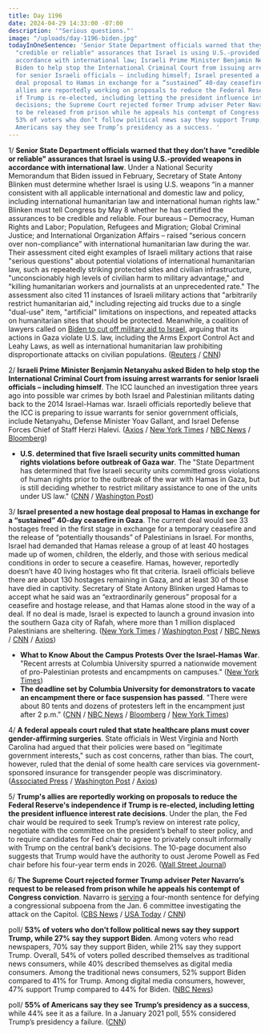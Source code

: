 ```yaml
---
title: Day 1196
date: 2024-04-29 14:33:00 -07:00
description: '"Serious questions."'
image: "/uploads/day-1196-biden.jpg"
todayInOneSentence: 'Senior State Department officials warned that they don’t have
  "credible or reliable" assurances that Israel is using U.S.-provided weapons in
  accordance with international law; Israeli Prime Minister Benjamin Netanyahu asked
  Biden to help stop the International Criminal Court from issuing arrest warrants
  for senior Israeli officials – including himself; Israel presented a new hostage
  deal proposal to Hamas in exchange for a “sustained” 40-day ceasefire in Gaza; Trump''s
  allies are reportedly working on proposals to reduce the Federal Reserve''s independence
  if Trump is re-elected, including letting the president influence interest rate
  decisions; the Supreme Court rejected former Trump adviser Peter Navarro’s request
  to be released from prison while he appeals his contempt of Congress conviction;
  53% of voters who don’t follow political news say they support Trump; and 55% of
  Americans say they see Trump’s presidency as a success. '
---
```


1/ **Senior State Department officials warned that they don’t have "credible or reliable" assurances that Israel is using U.S.-provided weapons in accordance with international law**. Under a National Security Memorandum that Biden issued in February, Secretary of State Antony Blinken must determine whether Israel is using U.S. weapons “in a manner consistent with all applicable international and domestic law and policy, including international humanitarian law and international human rights law.” Blinken must tell Congress by May 8 whether he has certified the assurances to be credible and reliable. Four bureaus – Democracy, Human Rights and Labor; Population, Refugees and Migration; Global Criminal Justice; and International Organization Affairs – raised “serious concern over non-compliance” with international humanitarian law during the war. Their assessment cited eight examples of Israeli military actions that raise "serious questions" about potential violations of international humanitarian law, such as repeatedly striking protected sites and civilian infrastructure, "unconscionably high levels of civilian harm to military advantage," and "killing humanitarian workers and journalists at an unprecedented rate." The assessment also cited 11 instances of Israeli military actions that "arbitrarily restrict humanitarian aid," including rejecting aid trucks due to a single "dual-use" item, "artificial" limitations on inspections, and repeated attacks on humanitarian sites that should be protected. Meanwhile, a coalition of lawyers called on [Biden to cut off military aid to Israel](https://www.politico.com/news/2024/04/29/lawyers-israel-arm-sales-biden-00154958), arguing that its actions in Gaza violate U.S. law, including the Arms Export Control Act and Leahy Laws, as well as international humanitarian law prohibiting disproportionate attacks on civilian populations. ([Reuters](https://www.reuters.com/world/middle-east/some-us-officials-say-internal-memo-israel-may-be-violating-international-law-2024-04-27/) / [CNN](https://www.cnn.com/2024/04/28/politics/state-department-israel-gaza-international-law-us-weapons))

2/ **Israeli Prime Minister Benjamin Netanyahu asked Biden to help stop the International Criminal Court from issuing arrest warrants for senior Israeli officials – including himself**. The ICC launched an investigation three years ago into possible war crimes by both Israel and Palestinian militants dating back to the 2014 Israel-Hamas war. Israeli officials reportedly believe that the ICC is preparing to issue warrants for senior government officials, include Netanyahu, Defense Minister Yoav Gallant, and Israel Defense Forces Chief of Staff Herzi Halevi. ([Axios](https://www.axios.com/2024/04/29/netanyahu-biden-icc-arrest-warrants-war-crimes) / [New York Times](https://www.nytimes.com/2024/04/28/world/middleeast/netanyahu-icc-arrest-warrants-israel-hamas.html) / [NBC News](https://www.nbcnews.com/news/world/israel-fears-icc-issue-arrest-warrants-netanyahu-gaza-war-hamas-rcna149739) / [Bloomberg](https://www.bloomberg.com/news/articles/2024-04-29/israel-s-allies-warn-icc-action-could-jeopardize-ceasefire-with-hamas?sref=MIBMEEoj))
 
* **U.S. determined that five Israeli security units committed human rights violations before outbreak of Gaza war**. The "State Department has determined that five Israeli security units committed gross violations of human rights prior to the outbreak of the war with Hamas in Gaza, but is still deciding whether to restrict military assistance to one of the units under US law." ([CNN](https://www.cnn.com/2024/04/29/politics/us-israel-security-units-human-rights-violations) / [Washington Post](https://www.washingtonpost.com/world/2024/04/29/israel-hamas-war-news-gaza-palestine/#link-SUYSTN6B7BBFJK7CECVMFLM7VQ)) 

3/ **Israel presented a new hostage deal proposal to Hamas in exchange for a “sustained” 40-day ceasefire in Gaza**. The current deal would see 33 hostages freed in the first stage in exchange for a temporary ceasefire and the release of “potentially thousands” of Palestinians in Israel. For months, Israel had demanded that Hamas release a group of at least 40 hostages made up of women, children, the elderly, and those with serious medical conditions in order to secure a ceasefire. Hamas, however, reportedly doesn’t have 40 living hostages who fit that criteria. Israeli officials believe there are about 130 hostages remaining in Gaza, and at least 30 of those have died in captivity. Secretary of State Antony Blinken urged Hamas to accept what he said was an “extraordinarily generous” proposal for a ceasefire and hostage release, and that Hamas alone stood in the way of a deal. If no deal is made, Israel is expected to launch a ground invasion into the southern Gaza city of Rafah, where more than 1 million displaced Palestinians are sheltering. ([New York Times](https://www.nytimes.com/live/2024/04/29/world/israel-gaza-war-hamas) / [Washington Post](https://www.washingtonpost.com/world/2024/04/29/israel-hamas-war-news-gaza-palestine/) / [NBC News](https://www.nbcnews.com/news/world/israel-hamas-war-gaza-cease-fire-hostage-deal-antony-blinken-saudi-rcna149747) / [CNN](https://www.cnn.com/2024/04/29/middleeast/hamas-israel-ceasefire-proposal-cairo-talks-intl/index.html) / [Axios](https://www.axios.com/2024/04/29/blinken-hamas-new-israel-hostage-deal-ceasefire))

* **What to Know About the Campus Protests Over the Israel-Hamas War**. "Recent arrests at Columbia University spurred a nationwide movement of pro-Palestinian protests and encampments on campuses." ([New York Times](https://www.nytimes.com/2024/04/17/us/college-protests-israel-hamas-war-antisemitism.html))
* **The deadline set by Columbia University for demonstrators to vacate an encampment there or face suspension has passed**. "There were about 80 tents and dozens of protesters left in the encampment just after 2 p.m." ([CNN](https://www.cnn.com/business/live-news/university-protests-palestine-04-29-24/index.html) / [NBC News](https://www.nbcnews.com/news/us-news/columbia-university-president-says-negotiations-protesters-stalled-sch-rcna149755) / [Bloomberg](https://www.bloomberg.com/news/articles/2024-04-29/columbia-says-it-was-unable-to-come-to-a-deal-with-protesters?sref=MIBMEEoj) / [New York Times](https://www.nytimes.com/2024/04/29/nyregion/columbia-student-protest-encampment.html)) 

4/ **A federal appeals court ruled that state healthcare plans must cover gender-affirming surgeries**. State officials in West Virginia and North Carolina had argued that their policies were based on "legitimate government interests," such as cost concerns, rather than bias. The court, however, ruled that the denial of some health care services via government-sponsored insurance for transgender people was discriminatory. ([Associated Press](https://apnews.com/article/west-virginia-north-carolina-gender-affirming-care-dbe97d7b305ec6c6d07f7c1e33beef00) / [Washington Post](https://www.washingtonpost.com/dc-md-va/2024/04/29/gender-affirming-surgery-state-health-care-plans/) / [Axios](https://www.axios.com/2024/04/29/state-health-care-plan-gender-affirming-surgery))

5/ **Trump's allies are reportedly working on proposals to reduce the Federal Reserve's independence if Trump is re-elected, including letting the president influence interest rate decisions**. Under the plan, the Fed chair would be required to seek Trump’s review on interest rate policy, negotiate with the committee on the president’s behalf to steer policy, and to require candidates for Fed chair to agree to privately consult informally with Trump on the central bank’s decisions. The 10-page document also suggests that Trump would have the authority to oust Jerome Powell as Fed chair before his four-year term ends in 2026. ([Wall Street Journal](https://www.wsj.com/economy/central-banking/trump-allies-federal-reserve-independence-54423c2f))

6/ **The Supreme Court rejected former Trump adviser Peter Navarro’s request to be released from prison while he appeals his contempt of Congress conviction**. Navarro is [serving](https://whatthefuckjusthappenedtoday.com/2024/03/19/day-1155/#5-former-trump-white-house-adviser-p) a four-month sentence for defying a congressional subpoena from the Jan. 6 committee investigating the attack on the Capitol. ([CBS News](https://www.cbsnews.com/news/supreme-court-peter-navarro-rejects-prison-release-appeal/) / [USA Today](https://www.usatoday.com/story/news/politics/2024/04/29/supreme-court-trump-peter-navarro-jail/73207554007/) / [CNN](https://www.cnn.com/2024/04/29/politics/supreme-court-rejects-peter-navarros-get-of-jail-request-again/))

poll/ **53% of voters who don’t follow political news say they support Trump, while 27% say they support Biden**. Among voters who read newspapers, 70% say they support Biden, while 21% say they support Trump. Overall, 54% of voters polled described themselves as traditional news consumers, while 40% described themselves as digital media consumers. Among the traditional news consumers, 52% support Biden compared to 41% for Trump. Among digital media consumers, however, 47% support Trump compared to 44% for Biden. ([NBC News](https://www.nbcnews.com/politics/2024-election/poll-biden-trump-supporters-sharply-divided-media-consume-rcna149497))

poll/ **55% of Americans say they see Trump’s presidency as a success**, while 44% see it as a failure. In a January 2021 poll, 55% considered Trump’s presidency a failure. ([CNN](https://www.cnn.com/2024/04/28/politics/cnn-poll-trump-biden-matchup/))

